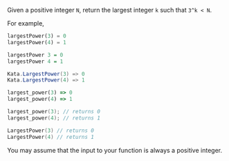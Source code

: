 Given a positive integer `N`, return the largest integer `k` such that `3^k < N`.

For example,

```python
largestPower(3) = 0
largestPower(4) = 1
```
```haskell
largestPower 3 = 0
largestPower 4 = 1
```
```csharp
Kata.LargestPower(3) => 0
Kata.LargestPower(4) => 1
```
```ruby
largest_power(3) => 0
largest_power(4) => 1
```
```c
largest_power(3); // returns 0
largest_power(4); // returns 1
```
```go
LargestPower(3) // returns 0
LargestPower(4) // returns 1
```

You may assume that the input to your function is always a positive integer.